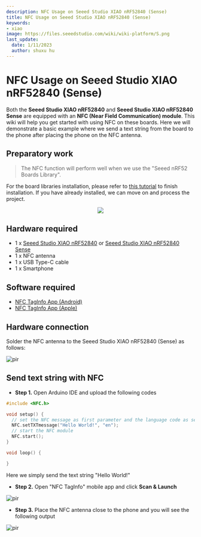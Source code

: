 ```yaml
---
description: NFC Usage on Seeed Studio XIAO nRF52840 (Sense)
title: NFC Usage on Seeed Studio XIAO nRF52840 (Sense)
keywords:
- xiao
image: https://files.seeedstudio.com/wiki/wiki-platform/S.png
last_update:
  date: 1/11/2023
  author: shuxu hu
---
```


# NFC Usage on Seeed Studio XIAO nRF52840 (Sense)

Both the **Seeed Studio XIAO nRF52840** and **Seeed Studio XIAO nRF52840 Sense** are equipped with an **NFC (Near Field Communication) module**. This wiki will help you get started with using NFC on these boards. Here we will demonstrate a basic example where we send a text string from the board to the phone after placing the phone on the NFC antenna.

## Preparatory work

> The NFC function will perform well when we use the "Seeed nRF52 Boards Library".

For the board libraries installation, please refer to [this tutorial](https://wiki.seeedstudio.com/XIAO_BLE/#software-setup) to finish installation. If you have already installed, we can move on and process the project.

<div align="center"><img width={600} src="https://files.seeedstudio.com/wiki/XIAO-BLE/XIAO_nRF52840_new.png" /></div>


## Hardware required

- 1 x [Seeed Studio XIAO nRF52840](https://www.seeedstudio.com/Seeed-XIAO-BLE-nRF52840-p-5201.html) or [Seeed Studio XIAO nRF52840 Sense](https://www.seeedstudio.com/Seeed-XIAO-BLE-Sense-nRF52840-p-5253.html)
- 1 x NFC antenna
- 1 x USB Type-C cable
- 1 x Smartphone

## Software required

- [NFC TagInfo App (Android)](https://play.google.com/store/apps/details?id=com.nxp.taginfolite&hl=en&gl=US)
- [NFC TagInfo App (Apple)](https://apps.apple.com/us/app/nfc-taginfo-by-nxp/id1246143596)

## Hardware connection

Solder the NFC antenna to the Seeed Studio XIAO nRF52840 (Sense) as follows:

<p style={{textAlign: 'center'}}><img src="https://files.seeedstudio.com/wiki/XIAO-BLE/NFC-antenna-3.png" alt="pir" width={550} height="auto" /></p>


## Send text string with NFC

- **Step 1.** Open Arduino IDE and upload the following codes

```cpp
#include <NFC.h>

void setup() { 
  // set the NFC message as first parameter and the language code as second
  NFC.setTXTmessage("Hello World!", "en");
  // start the NFC module
  NFC.start();
}

void loop() {

}
```

Here we simply send the text string "Hello World!" 

- **Step 2.** Open "NFC TagInfo" mobile app and click **Scan & Launch**

<p style={{textAlign: 'center'}}><img src="https://files.seeedstudio.com/wiki/XIAO-BLE/NFCconnect3.jpg" alt="pir" width={300} height="auto" /></p>


- **Step 3.** Place the NFC antenna close to the phone and you will see the following output

<p style={{textAlign: 'center'}}><img src="https://files.seeedstudio.com/wiki/XIAO-BLE/NFCconnect2.png" alt="pir" width={850} height="auto" /></p>

